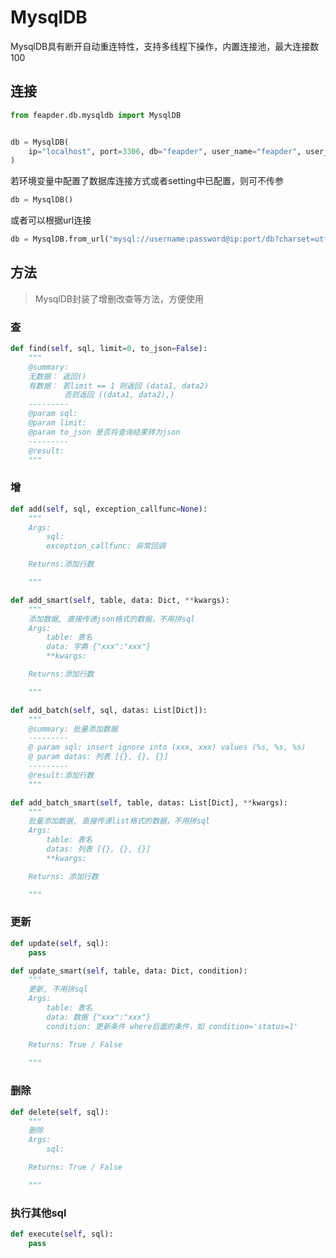 # MysqlDB

MysqlDB具有断开自动重连特性，支持多线程下操作，内置连接池，最大连接数100

## 连接

```python
from feapder.db.mysqldb import MysqlDB


db = MysqlDB(
    ip="localhost", port=3306, db="feapder", user_name="feapder", user_pass="feapder123"
)
```

若环境变量中配置了数据库连接方式或者setting中已配置，则可不传参 

```python
db = MysqlDB()
```
    
或者可以根据url连接

```python
db = MysqlDB.from_url("mysql://username:password@ip:port/db?charset=utf8mb4")
```
    
## 方法

> MysqlDB封装了增删改查等方法，方便使用

### 查

```python
def find(self, sql, limit=0, to_json=False):
    """
    @summary:
    无数据： 返回()
    有数据： 若limit == 1 则返回 (data1, data2)
            否则返回 ((data1, data2),)
    ---------
    @param sql:
    @param limit:
    @param to_json 是否将查询结果转为json
    ---------
    @result:
    """
```
    

### 增

```python
def add(self, sql, exception_callfunc=None):
    """
    Args:
        sql:
        exception_callfunc: 异常回调

    Returns:添加行数

    """
```

```python
def add_smart(self, table, data: Dict, **kwargs):
    """
    添加数据, 直接传递json格式的数据，不用拼sql
    Args:
        table: 表名
        data: 字典 {"xxx":"xxx"}
        **kwargs:

    Returns:添加行数

    """
```


```python
def add_batch(self, sql, datas: List[Dict]):
    """
    @summary: 批量添加数据
    ---------
    @ param sql: insert ignore into (xxx, xxx) values (%s, %s, %s)
    @ param datas: 列表 [{}, {}, {}]
    ---------
    @result:添加行数
    """
```

```python
def add_batch_smart(self, table, datas: List[Dict], **kwargs):
    """
    批量添加数据, 直接传递list格式的数据，不用拼sql
    Args:
        table: 表名
        datas: 列表 [{}, {}, {}]
        **kwargs:

    Returns: 添加行数

    """
```

### 更新

```python
def update(self, sql):
    pass
```

```python
def update_smart(self, table, data: Dict, condition):
    """
    更新, 不用拼sql
    Args:
        table: 表名 
        data: 数据 {"xxx":"xxx"}
        condition: 更新条件 where后面的条件，如 condition='status=1'

    Returns: True / False
    
    """
```

### 删除

```python
def delete(self, sql):
    """
    删除
    Args:
        sql: 

    Returns: True / False

    """
```

### 执行其他sql

```python
def execute(self, sql):
    pass
```